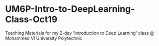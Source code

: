 # UM6P-Intro-to-DeepLearning-Class-Oct19
Teaching Materials for my 2-day 'Introduction to Deep Learning' class @ Mohammed VI University Polytechnic
